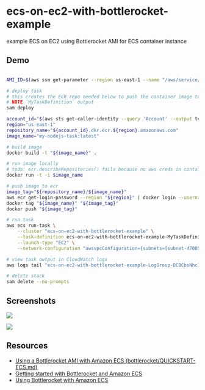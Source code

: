 # ecs-on-ec2-with-bottlerocket-example

example ECS on EC2 using Bottlerocket AMI for ECS container instance

## Demo

```sh

AMI_ID=$(aws ssm get-parameter --region us-east-1 --name "/aws/service/bottlerocket/aws-ecs-1/x86_64/latest/image_id" --query Parameter.Value --output text)

# deploy task
# this creates the ECR repo needed below to push the container image to
# NOTE `MyTaskDefinition` output
sam deploy

account_id="$(aws sts get-caller-identity --query 'Account' --output text)"
region="us-east-1"
repository_name="${account_id}.dkr.ecr.${region}.amazonaws.com"
image_name="my-nodejs-task:latest"

# build image
docker build -t "${image_name}" .

# run image locally
# todo: ecr.describeRepositories() fails because no aws creds in container
docker run -t -i $image_name

# push image to ecr
image_tag="${repository_name}/${image_name}"
aws ecr get-login-password --region "${region}" | docker login --username AWS --password-stdin "${repository_name}"
docker tag "${image_name}" "${image_tag}"
docker push "${image_tag}"

# run task
aws ecs run-task \
    --cluster "ecs-on-ec2-with-bottlerocket-example" \
    --task-definition ecs-on-ec2-with-bottlerocket-example-MyTaskDefinition-Ij0ai7S70vn0:1 \
    --launch-type "EC2" \
    --network-configuration "awsvpcConfiguration={subnets=[subnet-4700526d],securityGroups=[sg-90433feb]}"

# view task output in CloudWatch logs
aws logs tail "ecs-on-ec2-with-bottlerocket-example-LogGroup-DCBCbsNhcIcF" --follow

# delete stack
sam delete --no-prompts
```

## Screenshots

![](https://www.evernote.com/l/AAHEKIStGH1CHJD3ciFlZnjgNEmexaGPtv8B/image.png)

![](https://www.evernote.com/l/AAH90PqTfDdKqIzMSMMvHDilg_vR-vjoPG4B/image.png)

## Resources

- [Using a Bottlerocket AMI with Amazon ECS (bottlerocket/QUICKSTART-ECS.md)](https://github.com/bottlerocket-os/bottlerocket/blob/develop/QUICKSTART-ECS.md)
- [Getting started with Bottlerocket and Amazon ECS](https://aws.amazon.com/blogs/containers/getting-started-with-bottlerocket-and-amazon-ecs/)
- [Using Bottlerocket with Amazon ECS](https://docs.aws.amazon.com/AmazonECS/latest/developerguide/ecs-bottlerocket.html)


